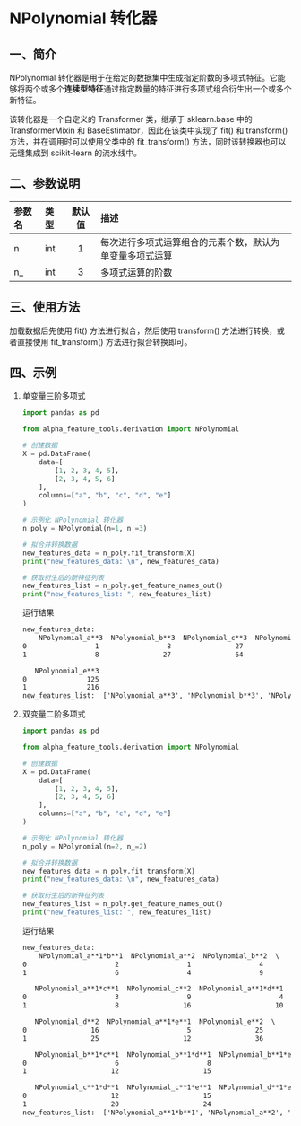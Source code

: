 # NPolynomial 转化器




## 一、简介

NPolynomial 转化器是用于在给定的数据集中生成指定阶数的多项式特征。它能够将两个或多个**连续型特征**通过指定数量的特征进行多项式组合衍生出一个或多个新特征。

该转化器是一个自定义的 Transformer 类，继承于 sklearn.base 中的 TransformerMixin 和 BaseEstimator，因此在该类中实现了 fit() 和 transform() 方法，并在调用时可以使用父类中的 fit_transform() 方法，同时该转换器也可以无缝集成到 scikit-learn 的流水线中。



## 二、参数说明

| 参数名 | 类型      | 默认值 | 描述                           |
|:----| :-------- |:---:|:-----------------------------|
| n   | int       |  1  | 每次进行多项式运算组合的元素个数，默认为单变量多项式运算 |
| n_  | int       |  3  | 多项式运算的阶数                     |



## 三、使用方法

加载数据后先使用 fit() 方法进行拟合，然后使用 transform() 方法进行转换，或者直接使用 fit_transform() 方法进行拟合转换即可。



## 四、示例

1. 单变量三阶多项式
   ```python
   import pandas as pd
   
   from alpha_feature_tools.derivation import NPolynomial
   
   # 创建数据
   X = pd.DataFrame(
       data=[
           [1, 2, 3, 4, 5],
           [2, 3, 4, 5, 6]
       ],
       columns=["a", "b", "c", "d", "e"]
   )
   
   # 示例化 NPolynomial 转化器
   n_poly = NPolynomial(n=1, n_=3)
   
   # 拟合并转换数据
   new_features_data = n_poly.fit_transform(X)
   print("new_features_data: \n", new_features_data)
   
   # 获取衍生后的新特征列表
   new_features_list = n_poly.get_feature_names_out()
   print("new_features_list: ", new_features_list)
   ```
   
   运行结果
   ```txt
   new_features_data: 
       NPolynomial_a**3  NPolynomial_b**3  NPolynomial_c**3  NPolynomial_d**3  \
   0                 1                 8                27                64   
   1                 8                27                64               125   
   
      NPolynomial_e**3  
   0               125  
   1               216  
   new_features_list:  ['NPolynomial_a**3', 'NPolynomial_b**3', 'NPolynomial_c**3', 'NPolynomial_d**3', 'NPolynomial_e**3']
   ```
   
2. 双变量二阶多项式
   ```python
   import pandas as pd
   
   from alpha_feature_tools.derivation import NPolynomial
   
   # 创建数据
   X = pd.DataFrame(
       data=[
           [1, 2, 3, 4, 5],
           [2, 3, 4, 5, 6]
       ],
       columns=["a", "b", "c", "d", "e"]
   )
   
   # 示例化 NPolynomial 转化器
   n_poly = NPolynomial(n=2, n_=2)
   
   # 拟合并转换数据
   new_features_data = n_poly.fit_transform(X)
   print("new_features_data: \n", new_features_data)
   
   # 获取衍生后的新特征列表
   new_features_list = n_poly.get_feature_names_out()
   print("new_features_list: ", new_features_list)
   ```
   
   运行结果
   ```txt
   new_features_data: 
       NPolynomial_a**1*b**1  NPolynomial_a**2  NPolynomial_b**2  \
   0                      2                 1                 4   
   1                      6                 4                 9   
   
      NPolynomial_a**1*c**1  NPolynomial_c**2  NPolynomial_a**1*d**1  \
   0                      3                 9                      4   
   1                      8                16                     10   
   
      NPolynomial_d**2  NPolynomial_a**1*e**1  NPolynomial_e**2  \
   0                16                      5                25   
   1                25                     12                36   
   
      NPolynomial_b**1*c**1  NPolynomial_b**1*d**1  NPolynomial_b**1*e**1  \
   0                      6                      8                     10   
   1                     12                     15                     18   
   
      NPolynomial_c**1*d**1  NPolynomial_c**1*e**1  NPolynomial_d**1*e**1  
   0                     12                     15                     20  
   1                     20                     24                     30  
   new_features_list:  ['NPolynomial_a**1*b**1', 'NPolynomial_a**2', 'NPolynomial_b**2', 'NPolynomial_a**1*c**1', 'NPolynomial_c**2', 'NPolynomial_a**1*d**1', 'NPolynomial_d**2', 'NPolynomial_a**1*e**1', 'NPolynomial_e**2', 'NPolynomial_b**1*c**1', 'NPolynomial_b**1*d**1', 'NPolynomial_b**1*e**1', 'NPolynomial_c**1*d**1', 'NPolynomial_c**1*e**1', 'NPolynomial_d**1*e**1']
   ```

